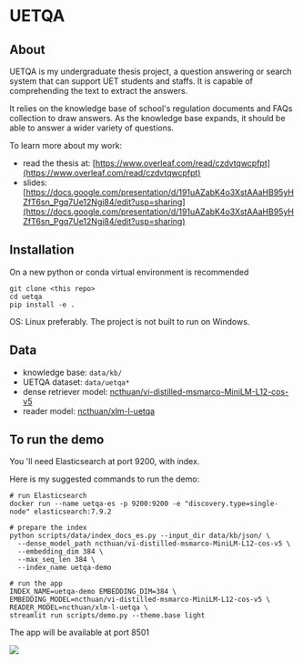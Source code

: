 # UETQA

## About
UETQA is my undergraduate thesis project, a question answering or search system that can support UET students and staffs. It is capable of comprehending the text to extract the answers.

It relies on the knowledge base of school's regulation documents and FAQs collection to draw answers.
As the knowledge base expands, it should be able to answer a wider variety of questions.

To learn more about my work:
- read the thesis at: [https://www.overleaf.com/read/czdvtqwcpfpt](https://www.overleaf.com/read/czdvtqwcpfpt)
- slides: [https://docs.google.com/presentation/d/191uAZabK4o3XstAAaHB95yHZfT6sn_Pgq7Ue12Ngi84/edit?usp=sharing](https://docs.google.com/presentation/d/191uAZabK4o3XstAAaHB95yHZfT6sn_Pgq7Ue12Ngi84/edit?usp=sharing)



## Installation
On a new python or conda virtual environment is recommended
```
git clone <this repo>
cd uetqa
pip install -e .
```
OS: Linux preferably. The project is not built to run on Windows.


## Data
- knowledge base: `data/kb/`
- UETQA dataset: `data/uetqa*`
- dense retriever model: [ncthuan/vi-distilled-msmarco-MiniLM-L12-cos-v5](https://huggingface.co/ncthuan/vi-distilled-msmarco-MiniLM-L12-cos-v5)
- reader model: [ncthuan/xlm-l-uetqa](https://huggingface.co/ncthuan/xlm-l-uetqa)



## To run the demo

You 'll need Elasticsearch at port 9200, with index.


Here is my suggested commands to run the demo:
```
# run Elasticsearch
docker run --name uetqa-es -p 9200:9200 -e "discovery.type=single-node" elasticsearch:7.9.2

# prepare the index
python scripts/data/index_docs_es.py --input_dir data/kb/json/ \
  --dense_model_path ncthuan/vi-distilled-msmarco-MiniLM-L12-cos-v5 \
  --embedding_dim 384 \
  --max_seq_len 384 \
  --index_name uetqa-demo

# run the app
INDEX_NAME=uetqa-demo EMBEDDING_DIM=384 \
EMBEDDING_MODEL=ncthuan/vi-distilled-msmarco-MiniLM-L12-cos-v5 \
READER_MODEL=ncthuan/xlm-l-uetqa \
streamlit run scripts/demo.py --theme.base light
```
The app will be available at port 8501


![](img/demo1.png)

